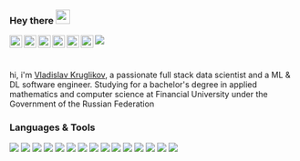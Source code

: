 ### Hey there <img src="https://media.giphy.com/media/hvRJCLFzcasrR4ia7z/giphy.gif" width="25px">

<a href="https://vk.com/lildatascientist">
  <img align="left" alt="Abhishek's Discord" width="22px" src="https://vk.com/images/icons/pwa/apple/default.png?13" />
</a>
<a href="https://telegram.me/LilDataScientist">
  <img align="left" alt="Abhishek Naidu | Twitter" width="22px" src="https://web.telegram.org/z/favicon.ico" />
</a>
<a href="https://www.instagram.com/lildatascientist">
  <img align="left" alt="Abhishek's LinkedIN" width="22px" src="https://www.instagram.com/static/images/ico/favicon-192.png/68d99ba29cc8.png" />
</a>
<a href="https://www.kaggle.com/lildatascientist">
  <img align="left" alt="Abhishek's Spotify" width="22px" src="https://www.kaggle.com/static/images/favicon.ico" />
</a>
<a href="https://stackoverflow.com/users/11678336/lil-data-scientist?tab=profile">
  <img align="left" alt="Abhishek's Spotify" width="22px" src="https://cdn.sstatic.net/Sites/stackoverflow/Img/favicon.ico?v=ec617d715196" />
</a>
<a href="https://github.com/LilDataScientist">
  <img align="left" alt="Abhishek's Spotify" width="22px" src="https://github.githubassets.com/favicons/favicon.png" />
</a>

![](https://visitor-badge.glitch.me/badge?page_id=lildatascientist)

<br />

hi, i'm [Vladislav Kruglikov](https://github.com/LilDataScientist), a passionate full stack data scientist and a ML & DL software engineer. Studying for a bachelor's degree in applied mathematics and computer science at Financial University under the Government of the Russian Federation

### Languages & Tools

![](https://img.shields.io/static/v1?label=&message=Python&color=black&style=for-the-badge&logo=Python)
![](https://img.shields.io/static/v1?label=&message=Node.JS&color=black&style=for-the-badge&logo=Node.JS)
![](https://img.shields.io/static/v1?label=&message=React&color=black&style=for-the-badge&logo=React)
![](https://img.shields.io/static/v1?label=&message=sklearn&color=black&style=for-the-badge&logo=scikitlearn)
![](https://img.shields.io/static/v1?label=&message=notion&color=black&style=for-the-badge&logo=notion)
![](https://img.shields.io/static/v1?label=&message=pycharm&color=black&style=for-the-badge&logo=pycharm)
![](https://img.shields.io/static/v1?label=&message=html&color=black&style=for-the-badge&logo=html5)
![](https://img.shields.io/static/v1?label=&message=css&color=black&style=for-the-badge&logo=css3)
![](https://img.shields.io/static/v1?label=&message=git&color=black&style=for-the-badge&logo=git)
![](https://img.shields.io/static/v1?label=&message=jupyter&color=black&style=for-the-badge&logo=jupyter)
![](https://img.shields.io/static/v1?label=&message=php&color=black&style=for-the-badge&logo=php)
![](https://img.shields.io/static/v1?label=&message=QT&color=black&style=for-the-badge&logo=QT)
![](https://img.shields.io/static/v1?label=&message=LaTeX&color=black&style=for-the-badge&logo=LaTeX)
![](https://img.shields.io/static/v1?label=&message=heroku&color=black&style=for-the-badge&logo=heroku)
![](https://img.shields.io/static/v1?label=&message=vercel&color=black&style=for-the-badge&logo=vercel)

<!-- ### 📈 My github stats

<p align="left"> <img src="https://github-readme-stats.vercel.app/api?username=lildatascientist&show_icons=true&theme=gotham" alt="abhisheknaiidu" /> -->



<!-- <table width="100%"> 
  <tr>
   
  <td width="50%">

  <br><h3 align="center">Education<br><br></h3>
   * *I am currently studying for a bachelor's degree in applied mathematics and computer science at Financial University under the Government of the Russian Federation*


  </td>
    
  <td width="50%">

  <br><h3 align="center">Contacts<br><br>
  [![](https://img.shields.io/static/v1?label=&message=vk&color=black&style=for-the-badge&logo=VK)](https://vk.com/lildatascientist)
  [![](https://img.shields.io/static/v1?label=&message=telegram&color=black&style=for-the-badge&logo=telegram)](https://telegram.me/LilDataScientist)
  [![](https://img.shields.io/static/v1?label=&message=instagram&color=black&style=for-the-badge&logo=instagram)](https://www.instagram.com/lildatascientist)
  [![](https://img.shields.io/static/v1?label=&message=kaggle&color=black&style=for-the-badge&logo=kaggle)](https://www.kaggle.com/lildatascientist)
  [![](https://img.shields.io/static/v1?label=&message=stackoverflow&color=black&style=for-the-badge&logo=stackoverflow)](https://stackoverflow.com/users/11678336/lil-data-scientist?tab=profile)
  [![](https://img.shields.io/static/v1?label=&message=github&color=black&style=for-the-badge&logo=github)](https://github.com/LilDataScientist)
  </h3>
    
  </td>

    
</tr>
  
  <tr>
   
  <td width="50%">
    
  <br><h3 align="center">Skills<br><br>
  ![](https://img.shields.io/static/v1?label=&message=Python&color=black&style=for-the-badge&logo=Python)
  ![](https://img.shields.io/static/v1?label=&message=Node.JS&color=black&style=for-the-badge&logo=Node.JS)
  ![](https://img.shields.io/static/v1?label=&message=React&color=black&style=for-the-badge&logo=React)
  ![](https://img.shields.io/static/v1?label=&message=sklearn&color=black&style=for-the-badge&logo=scikitlearn)
  ![](https://img.shields.io/static/v1?label=&message=notion&color=black&style=for-the-badge&logo=notion)
  ![](https://img.shields.io/static/v1?label=&message=pycharm&color=black&style=for-the-badge&logo=pycharm)
  ![](https://img.shields.io/static/v1?label=&message=html&color=black&style=for-the-badge&logo=html5)
  ![](https://img.shields.io/static/v1?label=&message=css&color=black&style=for-the-badge&logo=css3)
  ![](https://img.shields.io/static/v1?label=&message=git&color=black&style=for-the-badge&logo=git)
  ![](https://img.shields.io/static/v1?label=&message=jupyter&color=black&style=for-the-badge&logo=jupyter)
  </h3>
    
  </td>
    
  <td width="50%">

  <br><h3 align="center">Familiar with<br><br>
  ![](https://img.shields.io/static/v1?label=&message=php&color=black&style=for-the-badge&logo=php)
  ![](https://img.shields.io/static/v1?label=&message=QT&color=black&style=for-the-badge&logo=QT)
  ![](https://img.shields.io/static/v1?label=&message=LaTeX&color=black&style=for-the-badge&logo=LaTeX)
  ![](https://img.shields.io/static/v1?label=&message=heroku&color=black&style=for-the-badge&logo=heroku)
  ![](https://img.shields.io/static/v1?label=&message=vercel&color=black&style=for-the-badge&logo=vercel)
  </h3>
  </td>
    

  
  </tr>
</table>
 -->
